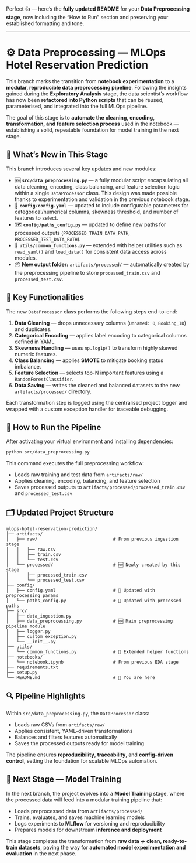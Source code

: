 Perfect 👍 — here’s the **fully updated README** for your **Data Preprocessing stage**, now including the “How to Run” section and preserving your established formatting and tone.

---

# ⚙️ **Data Preprocessing — MLOps Hotel Reservation Prediction**

This branch marks the transition from **notebook experimentation** to a **modular, reproducible data preprocessing pipeline**.
Following the insights gained during the **Exploratory Analysis** stage, the data scientist’s workflow has now been **refactored into Python scripts** that can be reused, parameterised, and integrated into the full MLOps pipeline.

The goal of this stage is to **automate the cleaning, encoding, transformation, and feature selection process** used in the notebook — establishing a solid, repeatable foundation for model training in the next stage.

## 🧾 **What’s New in This Stage**

This branch introduces several key updates and new modules:

* 🆕 **`src/data_preprocessing.py`** — a fully modular script encapsulating all data cleaning, encoding, class balancing, and feature selection logic within a single `DataProcessor` class.
  This design was made possible thanks to experimentation and validation in the previous notebook stage.
* 🔧 **`config/config.yaml`** — updated to include configurable parameters for categorical/numerical columns, skewness threshold, and number of features to select.
* 🗺️ **`config/paths_config.py`** — updated to define new paths for processed outputs (`PROCESSED_TRAIN_DATA_PATH`, `PROCESSED_TEST_DATA_PATH`).
* 🧰 **`utils/common_functions.py`** — extended with helper utilities such as `read_yaml()` and `load_data()` for consistent data access across modules.
* 📦 **New output folder:** `artifacts/processed/` — automatically created by the preprocessing pipeline to store `processed_train.csv` and `processed_test.csv`.

## 🧩 **Key Functionalities**

The new `DataProcessor` class performs the following steps end-to-end:

1. **Data Cleaning** — drops unnecessary columns (`Unnamed: 0`, `Booking_ID`) and duplicates.
2. **Categorical Encoding** — applies label encoding to categorical columns defined in YAML.
3. **Skewness Handling** — uses `np.log1p()` to transform highly skewed numeric features.
4. **Class Balancing** — applies **SMOTE** to mitigate booking status imbalance.
5. **Feature Selection** — selects top-N important features using a `RandomForestClassifier`.
6. **Data Saving** — writes the cleaned and balanced datasets to the new `artifacts/processed/` directory.

Each transformation step is logged using the centralised project logger and wrapped with a custom exception handler for traceable debugging.

## 🧠 **How to Run the Pipeline**

After activating your virtual environment and installing dependencies:

```bash
python src/data_preprocessing.py
```

This command executes the full preprocessing workflow:

* Loads raw training and test data from `artifacts/raw/`
* Applies cleaning, encoding, balancing, and feature selection
* Saves processed outputs to `artifacts/processed/processed_train.csv` and `processed_test.csv`

## 🗂️ **Updated Project Structure**

```
mlops-hotel-reservation-prediction/
├── artifacts/
│   ├── raw/                             # From previous ingestion stage
│   │   ├── raw.csv
│   │   ├── train.csv
│   │   └── test.csv
│   └── processed/                       # 🆕 Newly created by this stage
│       ├── processed_train.csv
│       └── processed_test.csv
├── config/
│   ├── config.yaml                      # 🔧 Updated with preprocessing params
│   └── paths_config.py                  # 🔧 Updated with processed paths
├── src/
│   ├── data_ingestion.py
│   ├── data_preprocessing.py            # 🆕 Main preprocessing pipeline module
│   ├── logger.py
│   ├── custom_exception.py
│   └── __init__.py
├── utils/
│   └── common_functions.py              # 🔧 Extended helper functions
├── notebooks/
│   └── notebook.ipynb                   # From previous EDA stage
├── requirements.txt
├── setup.py
└── README.md                            # 📖 You are here
```

## 🔍 **Pipeline Highlights**

Within `src/data_preprocessing.py`, the `DataProcessor` class:

* Loads raw CSVs from `artifacts/raw/`
* Applies consistent, YAML-driven transformations
* Balances and filters features automatically
* Saves the processed outputs ready for model training

The pipeline ensures **reproducibility**, **traceability**, and **config-driven control**, setting the foundation for scalable MLOps automation.

## 🚀 **Next Stage — Model Training**

In the next branch, the project evolves into a **Model Training** stage, where the processed data will feed into a modular training pipeline that:

* Loads preprocessed data from `artifacts/processed/`
* Trains, evaluates, and saves machine learning models
* Logs experiments to **MLflow** for versioning and reproducibility
* Prepares models for downstream **inference and deployment**

This stage completes the transformation from **raw data → clean, ready-to-train datasets**, paving the way for **automated model experimentation and evaluation** in the next phase.